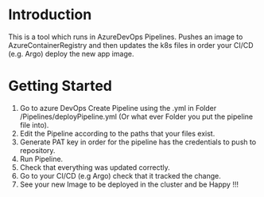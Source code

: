 # Introduction 
This is a tool which runs in AzureDevOps Pipelines. Pushes an image to AzureContainerRegistry and then updates the k8s files in order your CI/CD (e.g. Argo) deploy the new app image. 

# Getting Started
1. Go to azure DevOps Create Pipeline using the .yml in Folder /Pipelines/deployPipeline.yml (Or what ever Folder you put the pipeline file into).
2. Edit the Pipeline according to the paths that your files exist.
3. Generate PAT key in order for the pipeline has the credentials to push to repository.
3. Run Pipeline.
4. Check that everything was updated correctly.
5. Go to your CI/CD (e.g Argo) check that it tracked the change.
6. See your new Image to be deployed in the cluster and be Happy !!!

